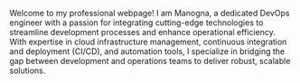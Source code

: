 Welcome to my professional webpage! I am Manogna, a dedicated DevOps engineer with a passion for integrating cutting-edge technologies to streamline development processes and enhance operational efficiency. With expertise in cloud infrastructure management, continuous integration and deployment (CI/CD), and automation tools, I specialize in bridging the gap between development and operations teams to deliver robust, scalable solutions.
